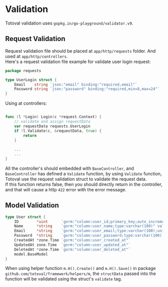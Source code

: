 # Validation

Totoval validation uses `gopkg.in/go-playground/validator.v9`.

## Request Validation
Request validation file should be placed at `app/http/requests` folder. And used at `app/http/controllers`.  
Here's a request validation file example for validate user login request:
 
```go
package requests

type UserLogin struct {
	Email    string `json:"email" binding:"required,email"`
	Password string `json:"password" binding:"required,min=8,max=24"`
}
```
 
 Using at controllers:  
 
```go

func (l *Login) Login(c *request.Context) {
	// validate and assign requestData
	var requestData requests.UserLogin
	if !l.Validate(c, &requestData, true) {
		return
	}
	
    ...
	...
}

```

All the controller's should embedded with `BaseController`, and `BaseController` has defined a `Validate` function, by using `Validate` function, Totoval use the request validation struct to validate the request data.  
If this function returns false, then you should directly return in the controller, and that will cause a http `422` error with the error message.


## Model Validation
```go
type User struct {
	ID        *uint      `gorm:"column:user_id;primary_key;auto_increment" validate:"omitempty"`
	Name      *string    `gorm:"column:user_name;type:varchar(100)" validate:"required"`
	Email     *string    `gorm:"column:user_email;type:varchar(100);unique_index;not null" validate:"required"`
	Password  *string    `gorm:"column:user_password;type:varchar(100);not null" validate:"required"`
	CreatedAt *zone.Time `gorm:"column:user_created_at"`
	UpdatedAt zone.Time  `gorm:"column:user_updated_at"`
	DeletedAt *zone.Time `gorm:"column:user_deleted_at"`
	model.BaseModel
}
```

When using helper function `m.H().Create()` and `m.H().Save()` in package `github.com/totoval/framework/helpers/m`, the `structData` passed into the function will be validated using the struct's `validate` tag.